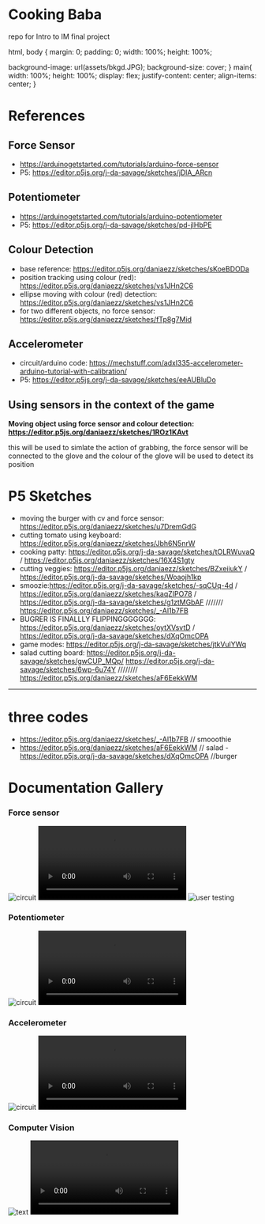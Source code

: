 # Cooking Baba 
repo for Intro to IM final project

html, body {
  margin: 0;
  padding: 0;
  width: 100%;
  height: 100%;
  
  background-image: url(assets/bkgd.JPG);
  background-size: cover;
}
main{
  width: 100%;
  height: 100%;
  display: flex;
  justify-content: center;
  align-items: center;
}

# References 

## Force Sensor
  - https://arduinogetstarted.com/tutorials/arduino-force-sensor	
  - P5: https://editor.p5js.org/j-da-savage/sketches/jDlA_ARcn	

## Potentiometer
- https://arduinogetstarted.com/tutorials/arduino-potentiometer	
- P5: https://editor.p5js.org/j-da-savage/sketches/pd-jlHbPE	
<!-- --- -->
## Colour Detection 
- base reference: https://editor.p5js.org/daniaezz/sketches/sKoeBDODa 
- position tracking using colour (red): https://editor.p5js.org/daniaezz/sketches/vs1JHn2C6
- ellipse moving with colour (red) detection: https://editor.p5js.org/daniaezz/sketches/vs1JHn2C6
- for two different objects, no force sensor: https://editor.p5js.org/daniaezz/sketches/fTp8g7Mid
<!-- --- -->
## Accelerometer
- circuit/arduino code: https://mechstuff.com/adxl335-accelerometer-arduino-tutorial-with-calibration/	
- P5: https://editor.p5js.org/j-da-savage/sketches/eeAUBluDo

## Using sensors in the context of the game

**Moving object using force sensor and colour detection: https://editor.p5js.org/daniaezz/sketches/1ROz1KAvt** 

this will be used to simlate the action of grabbing, the force sensor will be connected to the glove and the colour of the glove will be used to detect its position 

# P5 Sketches

- moving the burger with cv and force sensor: https://editor.p5js.org/daniaezz/sketches/u7DremGdG
- cutting tomato using keyboard: https://editor.p5js.org/daniaezz/sketches/Jbh6N5nrW
- cooking patty: https://editor.p5js.org/j-da-savage/sketches/tOLRWuvaQ / https://editor.p5js.org/daniaezz/sketches/16X4S1gty
- cutting veggies: https://editor.p5js.org/daniaezz/sketches/BZxeiiukY / https://editor.p5js.org/j-da-savage/sketches/Woaojh1kp
- smoozie:https://editor.p5js.org/j-da-savage/sketches/-sqCUq-4d / https://editor.p5js.org/daniaezz/sketches/kaqZIPO78 / https://editor.p5js.org/j-da-savage/sketches/g1ztMGbAF /////// https://editor.p5js.org/daniaezz/sketches/_-Al1b7FB
- BUGRER IS FINALLLY FLIPPINGGGGGGG: https://editor.p5js.org/daniaezz/sketches/oytXVsvtD / https://editor.p5js.org/j-da-savage/sketches/dXqOmcOPA
- game modes: https://editor.p5js.org/j-da-savage/sketches/jtkVulYWq
- salad cutting board: https://editor.p5js.org/j-da-savage/sketches/gwCUP_MQp/ https://editor.p5js.org/j-da-savage/sketches/6wp-6u74Y //////// https://editor.p5js.org/daniaezz/sketches/aF6EekkWM
---

# three codes
- https://editor.p5js.org/daniaezz/sketches/_-Al1b7FB // smooothie
- https://editor.p5js.org/daniaezz/sketches/aF6EekkWM // salad
-https://editor.p5js.org/j-da-savage/sketches/dXqOmcOPA //burger
# Documentation Gallery 

### Force sensor
![circuit](https://github.com/daniaezz/Intro-to-IM-Final-Project/blob/main/Photos/Force%20sensor%20circuit.jpg)
![p5](https://github.com/daniaezz/Intro-to-IM-Final-Project/blob/main/Photos/Force%20sensor%20and%20p5.MP4)
![user testing](https://github.com/daniaezz/Intro-to-IM-Final-Project/blob/main/Photos/User%20testing%20force%20sensor%201.jpg)

### Potentiometer
![circuit](https://github.com/daniaezz/Intro-to-IM-Final-Project/blob/main/Photos/potentiometer%20circuit.jpg)
![p5](https://github.com/daniaezz/Intro-to-IM-Final-Project/blob/main/Photos/potentiometer%20and%20p5.mov)

### Accelerometer
![circuit](https://github.com/daniaezz/Intro-to-IM-Final-Project/blob/main/Photos/accelerometer%20circuit.jpg)
![arduino code](https://github.com/daniaezz/Intro-to-IM-Final-Project/blob/main/Photos/accelerometer%20code.MP4)

### Computer Vision
![text](https://github.com/daniaezz/Intro-to-IM-Final-Project/blob/main/Photos/cv%20color%20detection%20testing.jpg)
![p5 ellipse](https://github.com/daniaezz/Intro-to-IM-Final-Project/blob/main/Photos/computer%20vision%20p5%20ellipse.mov)

